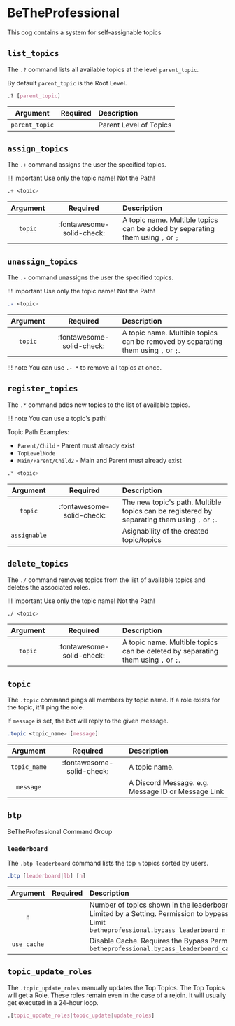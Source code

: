# BeTheProfessional

This cog contains a system for self-assignable topics


## `list_topics`

The `.?` command lists all available topics at the level `parent_topic`.

By default `parent_topic` is the Root Level.

```css
.? [parent_topic]
```

|    Argument    | Required | Description            |
|:--------------:|:--------:|:-----------------------|
| `parent_topic` |          | Parent Level of Topics |


## `assign_topics`

The `.+` command assigns the user the specified topics.


!!! important
    Use only the topic name! Not the Path!

```css
.+ <topic>
```

| Argument |         Required          | Description                                                                    |
|:--------:|:-------------------------:|:-------------------------------------------------------------------------------|
| `topic`  | :fontawesome-solid-check: | A topic name. Multible topics can be added by separating them using `,` or `;` |


## `unassign_topics`

The `.-` command unassigns the user the specified topics.

!!! important
    Use only the topic name! Not the Path!

```css
.- <topic>
```

| Argument |         Required          | Description                                                                       |
|:--------:|:-------------------------:|:----------------------------------------------------------------------------------|
| `topic`  | :fontawesome-solid-check: | A topic name. Multible topics can be removed by separating them using `,` or `;`. |

!!! note
    You can use `.- *` to remove all topics at once.


## `register_topics`

The `.*` command adds new topics to the list of available topics.

!!! note
    You can use a topic's path!

Topic Path Examples:

- `Parent/Child` - Parent must already exist
- `TopLevelNode`
- `Main/Parent/Child2` - Main and Parent must already exist

```css
.* <topic>
```

|   Argument   |         Required          | Description                                                                                  |
|:------------:|:-------------------------:|:---------------------------------------------------------------------------------------------|
|   `topic`    | :fontawesome-solid-check: | The new topic's path. Multible topics can be registered by separating them using `,` or `;`. |
| `assignable` |                           | Asignability of the created topic/topics                                                     |


## `delete_topics`

The `./` command removes topics from the list of available topics and deletes the associated roles.

!!! important
    Use only the topic name! Not the Path!

```css
./ <topic>
```

| Argument |         Required          | Description                                                                       |
|:--------:|:-------------------------:|:----------------------------------------------------------------------------------|
| `topic`  | :fontawesome-solid-check: | A topic name. Multible topics can be deleted by separating them using `,` or `;`. |


## `topic`

The `.topic` command pings all members by topic name.
If a role exists for the topic, it'll ping the role.

If `message` is set, the bot will reply to the given message.

```css
.topic <topic_name> [message]
```

|   Argument   |         Required          | Description                                        |
|:------------:|:-------------------------:|:---------------------------------------------------|
| `topic_name` | :fontawesome-solid-check: | A topic name.                                      |
|  `message`   |                           | A Discord Message. e.g. Message ID or Message Link |


## `btp`

BeTheProfessional Command Group


### `leaderboard`

The `.btp leaderboard` command lists the top `n` topics sorted by users.

```css
.btp [leaderboard|lb] [n]
```

|  Argument   | Required | Description                                                                                                                                    |
|:-----------:|:--------:|:-----------------------------------------------------------------------------------------------------------------------------------------------|
|     `n`     |          | Number of topics shown in the leaderboard. Limited by a Setting. Permission to bypass the Limit `betheprofessional.bypass_leaderboard_n_limit` |
| `use_cache` |          | Disable Cache. Requires the Bypass Permission `betheprofessional.bypass_leaderboard_cache`                                                     |


## `topic_update_roles`

The `.topic_update_roles` manually updates the Top Topics.
The Top Topics will get a Role.
These roles remain even in the case of a rejoin.
It will usually get executed in a 24-hour loop.

```css
.[topic_update_roles|topic_update|update_roles] 
```
